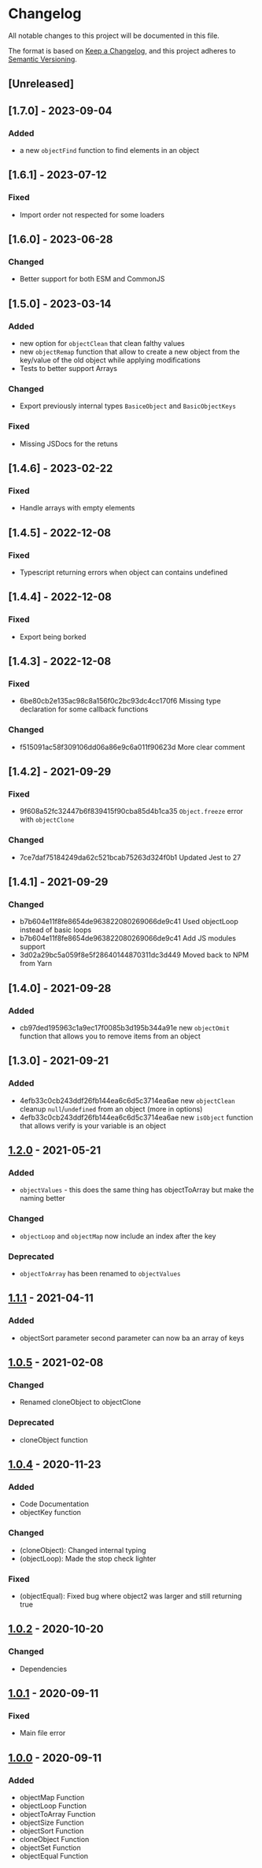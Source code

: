 # Changelog
All notable changes to this project will be documented in this file.

The format is based on [Keep a Changelog](https://keepachangelog.com/en/1.0.0/),
and this project adheres to [Semantic Versioning](https://semver.org/spec/v2.0.0.html).

## [Unreleased]

## [1.7.0] - 2023-09-04

### Added

- a new `objectFind` function to find elements in an object

## [1.6.1] - 2023-07-12

### Fixed

- Import order not respected for some loaders

## [1.6.0] - 2023-06-28

### Changed

- Better support for both ESM and CommonJS

## [1.5.0] - 2023-03-14

### Added

- new option for `objectClean` that clean falthy values
- new `objectRemap` function that allow to create a new object from the key/value of the old object while applying modifications
- Tests to better support Arrays

### Changed

- Export previously internal types `BasiceObject` and `BasicObjectKeys`

### Fixed

- Missing JSDocs for the retuns

## [1.4.6] - 2023-02-22

### Fixed

- Handle arrays with empty elements

## [1.4.5] - 2022-12-08


### Fixed

- Typescript returning errors when object can contains undefined

## [1.4.4] - 2022-12-08

### Fixed

- Export being borked

## [1.4.3] - 2022-12-08

### Fixed

- 6be80cb2e135ac98c8a156f0c2bc93dc4cc170f6 Missing type declaration for some callback functions

### Changed 

- f515091ac58f309106dd06a86e9c6a011f90623d More clear comment

## [1.4.2] - 2021-09-29

### Fixed

- 9f608a52fc32447b6f839415f90cba85d4b1ca35 `Object.freeze` error with `objectClone`

### Changed 

- 7ce7daf75184249da62c521bcab75263d324f0b1 Updated Jest to 27

## [1.4.1] - 2021-09-29

### Changed

- b7b604e11f8fe8654de963822080269066de9c41 Used objectLoop instead of basic loops
- b7b604e11f8fe8654de963822080269066de9c41 Add JS modules support
- 3d02a29bc5a059f8e5f28640144870311dc3d449 Moved back to NPM from Yarn

## [1.4.0] - 2021-09-28

### Added

- cb97ded195963c1a9ec17f0085b3d195b344a91e new `objectOmit` function that allows you to remove items from an object

## [1.3.0] - 2021-09-21

### Added

- 4efb33c0cb243ddf26fb144ea6c6d5c3714ea6ae new `objectClean` cleanup `null`/`undefined` from an object (more in options)
- 4efb33c0cb243ddf26fb144ea6c6d5c3714ea6ae new `isObject` function that allows verify is your variable is an object

## [1.2.0] - 2021-05-21

### Added

- `objectValues` - this does the same thing has objectToArray but make the naming better

### Changed

- `objectLoop` and `objectMap` now include an index after the key

### Deprecated

- `objectToArray` has been renamed to `objectValues`

## [1.1.1] - 2021-04-11

### Added

- objectSort parameter second parameter can now ba an array of keys


## [1.0.5] - 2021-02-08

### Changed
- Renamed cloneObject to objectClone

### Deprecated
- cloneObject function

## [1.0.4] - 2020-11-23

### Added

- Code Documentation
- objectKey function

### Changed

- (cloneObject): Changed internal typing
- (objectLoop): Made the stop check lighter

### Fixed

- (objectEqual): Fixed bug where object2 was larger and still returning true

## [1.0.2] - 2020-10-20

### Changed
- Dependencies

## [1.0.1] - 2020-09-11

### Fixed
- Main file error

## [1.0.0] - 2020-09-11

### Added
- objectMap Function
- objectLoop Function
- objectToArray Function
- objectSize Function
- objectSort Function
- cloneObject Function
- objectSet Function
- objectEqual Function


[1.2.0]: https://github.com/dzeiocom/libs/releases/tag/%40dzeio%2Fobject-util%401.2.0
[1.1.1]: https://github.com/dzeiocom/libs/releases/tag/%40dzeio%2Fobject-util%401.1.1
[1.0.5]: https://github.com/dzeiocom/libs/releases/tag/%40dzeio%2Fobject-util%401.0.5
[1.0.4]: https://github.com/dzeiocom/libs/releases/tag/%40dzeio%2Fobject-util%401.0.4
[1.0.2]: https://github.com/dzeiocom/libs/releases/tag/%40dzeio%2Fobject-util%401.0.2
[1.0.1]: https://github.com/dzeiocom/libs/releases/tag/%40dzeio%2Fobject-util%401.0.1
[1.0.0]: https://github.com/dzeiocom/libs/releases/tag/%40dzeio%2Fobject-util%401.0.0
